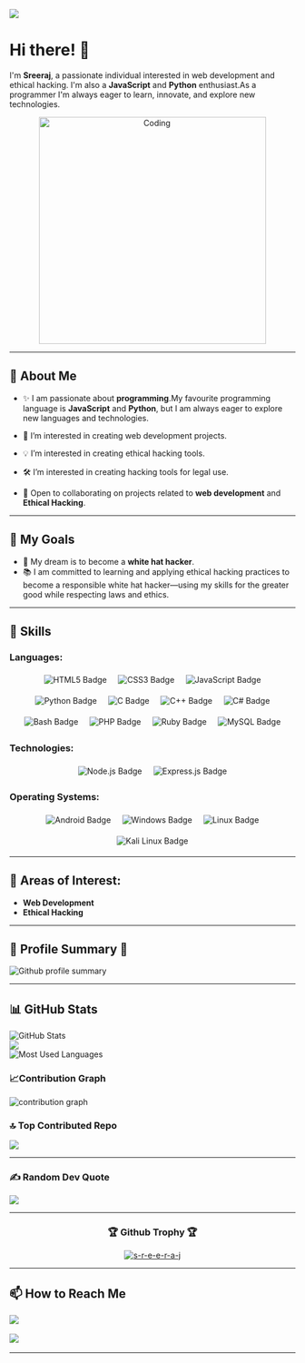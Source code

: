[![](https://visitcount.itsvg.in/api?id=s-r-e-e-r-a-j&icon=2&color=6)](https://visitcount.itsvg.in)
# Hi there! 👋

I'm **Sreeraj**, a passionate individual interested in web development and ethical hacking. I'm also a **JavaScript** and **Python** enthusiast.As a programmer I'm always eager to learn, innovate, and explore new technologies.

<div align="center"><img align="center" alt="Coding" width="400" src="https://raw.githubusercontent.com/hasibul-hasan-shuvo/hasibul-hasan-shuvo/main/images/coding-boy.gif"></img></div>

---

## 🚀 About Me


- ✨ I am passionate about **programming**.My favourite programming language is **JavaScript** and **Python**, but I am always eager to explore new languages and technologies.

- 🌱 I’m interested in creating web development projects.
- 💡 I’m interested in creating ethical hacking tools.
- 🛠️ I’m interested in creating hacking tools for legal use.
- 🌟 Open to collaborating on projects related to **web development** and **Ethical Hacking**.

---


## 🎯 My Goals

- 🌟 My dream is to become a **white hat hacker**.
- 📚 I am committed to learning and applying ethical hacking practices to become a responsible white hat hacker—using my skills for the greater good while respecting laws and ethics.

---

## 💼 Skills

### Languages:
<p align="center" style="display: flex; flex-wrap: wrap; gap: 10px; justify-content: center;">

  <img src="https://img.shields.io/badge/HTML5-E34F26?style=for-the-badge&logo=html5&logoColor=white" alt="HTML5 Badge" style="margin: 5px;">
  <img src="https://img.shields.io/badge/CSS3-1572B6?style=for-the-badge&logo=css3&logoColor=white" alt="CSS3 Badge" style="margin: 5px;">
  <img src="https://img.shields.io/badge/JavaScript-F7DF1E?style=for-the-badge&logo=javascript&logoColor=black" alt="JavaScript Badge" style="margin: 5px;">
  <img src="https://img.shields.io/badge/Python-3776AB?style=for-the-badge&logo=python&logoColor=white" alt="Python Badge" style="margin: 5px;">
  <img src="https://img.shields.io/badge/C-A8B9CC?style=for-the-badge&logo=c&logoColor=white" alt="C Badge" style="margin: 5px;">
  <img src="https://img.shields.io/badge/C++-00599C?style=for-the-badge&logo=cplusplus&logoColor=white" alt="C++ Badge" style="margin: 5px;">
  <img src="https://img.shields.io/badge/C%23-239120?style=for-the-badge&logo=csharp&logoColor=white" alt="C# Badge" style="margin: 5px;">
  <img src="https://img.shields.io/badge/Bash-4EAA25?style=for-the-badge&logo=gnubash&logoColor=white" alt="Bash Badge" style="margin: 5px;">
  <img src="https://img.shields.io/badge/PHP-777BB4?style=for-the-badge&logo=php&logoColor=white" alt="PHP Badge" style="margin: 5px;">
  <img src="https://img.shields.io/badge/Ruby-CC342D?style=for-the-badge&logo=ruby&logoColor=white" alt="Ruby Badge" style="margin: 5px;">
  <img src="https://img.shields.io/badge/MySQL-4479A1?style=for-the-badge&logo=mysql&logoColor=white" alt="MySQL Badge" style="margin: 5px;">

</p>



### Technologies:

<p align="center" style="display: flex; flex-wrap: wrap; gap: 10px; justify-content: center;">

  <img src="https://img.shields.io/badge/Node.js-339933?style=for-the-badge&logo=nodedotjs&logoColor=white" alt="Node.js Badge" style="margin: 5px;">
  <img src="https://img.shields.io/badge/Express.js-000000?style=for-the-badge&logo=express&logoColor=white" alt="Express.js Badge" style="margin: 5px;">

</p>


### Operating Systems:

<p align="center" style="display: flex; flex-wrap: wrap; gap: 10px; justify-content: center;">

  <img src="https://img.shields.io/badge/Android-3DDC84?style=for-the-badge&logo=android&logoColor=white" alt="Android Badge" style="margin: 5px;">
  <img src="https://img.shields.io/badge/Windows-0078D6?style=for-the-badge&logo=windows&logoColor=white" alt="Windows Badge" style="margin: 5px;">
  <img src="https://img.shields.io/badge/Linux-FCC624?style=for-the-badge&logo=linux&logoColor=black" alt="Linux Badge" style="margin: 5px;">
  <img src="https://img.shields.io/badge/Kali_Linux-557C94?style=for-the-badge&logo=kalilinux&logoColor=white" alt="Kali Linux Badge" style="margin: 5px;">

</p>

---

## 🌟 Areas of Interest:

- **Web Development**
- **Ethical Hacking**

---

## 🌟 Profile Summary 🌟

 ![Github profile summary](http://github-profile-summary-cards.vercel.app/api/cards/profile-details?username=s-r-e-e-r-a-j&theme=dark)

 ---
 
## 📊 GitHub Stats
 
![GitHub Stats](https://github-readme-stats.vercel.app/api?username=s-r-e-e-r-a-j&show_icons=true&theme=radical)</br>
![](https://github-readme-streak-stats.herokuapp.com/?user=s-r-e-e-r-a-j&theme=radical&hide_border=false)</br>
![Most Used Languages](https://github-readme-stats.vercel.app/api/top-langs/?username=s-r-e-e-r-a-j&layout=donut-vertical)</br>

### 📈Contribution Graph
![contribution graph](https://github-readme-activity-graph.vercel.app/graph?username=s-r-e-e-r-a-j&theme=radical)</br>
### 🔝 Top Contributed Repo
![](https://github-contributor-stats.vercel.app/api?username=s-r-e-e-r-a-j&limit=5&theme=radical&combine_all_yearly_contributions=true)</br>

---


### ✍️ Random Dev Quote
![](https://quotes-github-readme.vercel.app/api?type=horizontal&theme=radical)


---
<div align="center">
<h3 align="center">🏆 Github Trophy 🏆</h3>
<p align="center"> <a href="https://github.com/ryo-ma/github-profile-trophy"><img src="https://github-profile-trophy.vercel.app/?username=s-r-e-e-r-a-j" alt="s-r-e-e-r-a-j" /></a> </p>
</div>

---

## 📫 How to Reach Me

<a href="mailto: sreekuttan2156239@gmail.com"><img src="https://img.shields.io/badge/Gmail-d5d5d5?style=for-the-badge&logo=gmail&logoColor=0A0209" /></a> <img width="15" />

<a href="https://instagram.com/s_r_e_e_r_a__j"><img src="https://img.shields.io/badge/Instagram-d5d5d5?style=for-the-badge&logo=instagram&logoColor=0A0209" /></a> <img width="15" />



---

